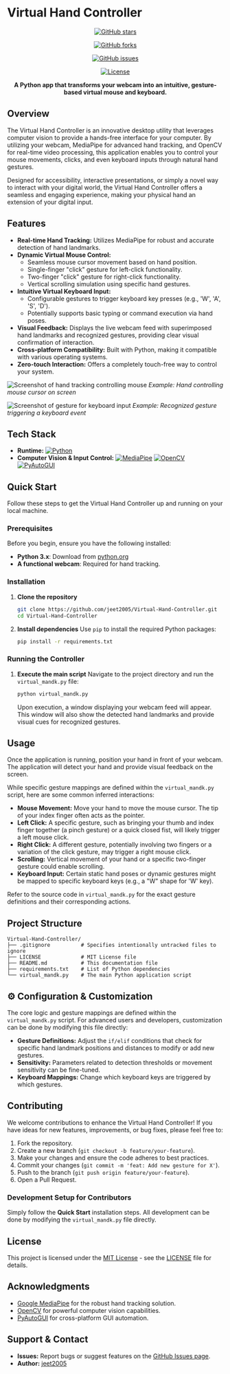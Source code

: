 # Virtual Hand Controller

<div align="center">

[![GitHub stars](https://img.shields.io/github/stars/jeet2005/Virtual-Hand-Controller?style=for-the-badge)](https://github.com/jeet2005/Virtual-Hand-Controller/stargazers)

[![GitHub forks](https://img.shields.io/github/forks/jeet2005/Virtual-Hand-Controller?style=for-the-badge)](https://github.com/jeet2005/Virtual-Hand-Controller/network)

[![GitHub issues](https://img.shields.io/github/issues/jeet2005/Virtual-Hand-Controller?style=for-the-badge)](https://github.com/jeet2005/Virtual-Hand-Controller/issues)

[![License](https://img.shields.io/github/license/jeet2005/Virtual-Hand-Controller?style=for-the-badge)](LICENSE)

**A Python app that transforms your webcam into an intuitive, gesture-based virtual mouse and keyboard.**

</div>

## Overview

The Virtual Hand Controller is an innovative desktop utility that leverages computer vision to provide a hands-free interface for your computer. By utilizing your webcam, MediaPipe for advanced hand tracking, and OpenCV for real-time video processing, this application enables you to control your mouse movements, clicks, and even keyboard inputs through natural hand gestures.

Designed for accessibility, interactive presentations, or simply a novel way to interact with your digital world, the Virtual Hand Controller offers a seamless and engaging experience, making your physical hand an extension of your digital input.

## Features

-   **Real-time Hand Tracking:** Utilizes MediaPipe for robust and accurate detection of hand landmarks.
-   **Dynamic Virtual Mouse Control:**
    -   Seamless mouse cursor movement based on hand position.
    -   Single-finger "click" gesture for left-click functionality.
    -   Two-finger "click" gesture for right-click functionality.
    -   Vertical scrolling simulation using specific hand gestures.
-   **Intuitive Virtual Keyboard Input:**
    -   Configurable gestures to trigger keyboard key presses (e.g., 'W', 'A', 'S', 'D').
    -   Potentially supports basic typing or command execution via hand poses.
-   **Visual Feedback:** Displays the live webcam feed with superimposed hand landmarks and recognized gestures, providing clear visual confirmation of interaction.
-   **Cross-platform Compatibility:** Built with Python, making it compatible with various operating systems.
-   **Zero-touch Interaction:** Offers a completely touch-free way to control your system.


![Screenshot of hand tracking controlling mouse](https://raw.githubusercontent.com/jeet2005/Virtual-Hand-Controller/main/assets/screenshot-1.png)
_Example: Hand controlling mouse cursor on screen_

![Screenshot of gesture for keyboard input](https://raw.githubusercontent.com/jeet2005/Virtual-Hand-Controller/main/assets/screenshot-2.png)
_Example: Recognized gesture triggering a keyboard event_

## Tech Stack

-   **Runtime:**
    [![Python](https://img.shields.io/badge/Python-3776AB?style=for-the-badge&logo=python&logoColor=white)](https://www.python.org/)
-   **Computer Vision & Input Control:**
    [![MediaPipe](https://img.shields.io/badge/MediaPipe-FF0000?style=for-the-badge&logo=googlegemini&logoColor=white)](https://developers.google.com/mediapipe)
    [![OpenCV](https://img.shields.io/badge/OpenCV-5C3EE8?style=for-the-badge&logo=opencv&logoColor=white)](https://opencv.org/)
    [![PyAutoGUI](https://img.shields.io/badge/PyAutoGUI-000000?style=for-the-badge)](https://pyautogui.readthedocs.io/en/latest/)

## Quick Start

Follow these steps to get the Virtual Hand Controller up and running on your local machine.

### Prerequisites

Before you begin, ensure you have the following installed:

-   **Python 3.x**: Download from [python.org](https://www.python.org/downloads/)
-   **A functional webcam**: Required for hand tracking.

### Installation

1.  **Clone the repository**
    ```bash
    git clone https://github.com/jeet2005/Virtual-Hand-Controller.git
    cd Virtual-Hand-Controller
    ```

2.  **Install dependencies**
    Use `pip` to install the required Python packages:
    ```bash
    pip install -r requirements.txt
    ```

### Running the Controller

1.  **Execute the main script**
    Navigate to the project directory and run the `virtual_mandk.py` file:
    ```bash
    python virtual_mandk.py
    ```

    Upon execution, a window displaying your webcam feed will appear. This window will also show the detected hand landmarks and provide visual cues for recognized gestures.

## Usage

Once the application is running, position your hand in front of your webcam. The application will detect your hand and provide visual feedback on the screen.

While specific gesture mappings are defined within the `virtual_mandk.py` script, here are some common inferred interactions:

-   **Mouse Movement:** Move your hand to move the mouse cursor. The tip of your index finger often acts as the pointer.
-   **Left Click:** A specific gesture, such as bringing your thumb and index finger together (a pinch gesture) or a quick closed fist, will likely trigger a left mouse click.
-   **Right Click:** A different gesture, potentially involving two fingers or a variation of the click gesture, may trigger a right mouse click.
-   **Scrolling:** Vertical movement of your hand or a specific two-finger gesture could enable scrolling.
-   **Keyboard Input:** Certain static hand poses or dynamic gestures might be mapped to specific keyboard keys (e.g., a "W" shape for 'W' key).

Refer to the source code in `virtual_mandk.py` for the exact gesture definitions and their corresponding actions.

## Project Structure

```
Virtual-Hand-Controller/
├── .gitignore          # Specifies intentionally untracked files to ignore
├── LICENSE             # MIT License file
├── README.md           # This documentation file
├── requirements.txt    # List of Python dependencies
└── virtual_mandk.py    # The main Python application script
```

## ⚙️ Configuration & Customization

The core logic and gesture mappings are defined within the `virtual_mandk.py` script. For advanced users and developers, customization can be done by modifying this file directly:

-   **Gesture Definitions:** Adjust the `if/elif` conditions that check for specific hand landmark positions and distances to modify or add new gestures.
-   **Sensitivity:** Parameters related to detection thresholds or movement sensitivity can be fine-tuned.
-   **Keyboard Mappings:** Change which keyboard keys are triggered by which gestures.

## Contributing

We welcome contributions to enhance the Virtual Hand Controller! If you have ideas for new features, improvements, or bug fixes, please feel free to:

1.  Fork the repository.
2.  Create a new branch (`git checkout -b feature/your-feature`).
3.  Make your changes and ensure the code adheres to best practices.
4.  Commit your changes (`git commit -m 'feat: Add new gesture for X'`).
5.  Push to the branch (`git push origin feature/your-feature`).
6.  Open a Pull Request.

### Development Setup for Contributors

Simply follow the **Quick Start** installation steps. All development can be done by modifying the `virtual_mandk.py` file directly.

## License

This project is licensed under the [MIT License](LICENSE) - see the [LICENSE](LICENSE) file for details.

## Acknowledgments

-   [Google MediaPipe](https://developers.google.com/mediapipe) for the robust hand tracking solution.
-   [OpenCV](https://opencv.org/) for powerful computer vision capabilities.
-   [PyAutoGUI](https://pyautogui.readthedocs.io/en/latest/) for cross-platform GUI automation.

## Support & Contact

-   **Issues:** Report bugs or suggest features on the [GitHub Issues page](https://github.com/jeet2005/Virtual-Hand-Controller/issues).
-   **Author:** [jeet2005](https://github.com/jeet2005)

